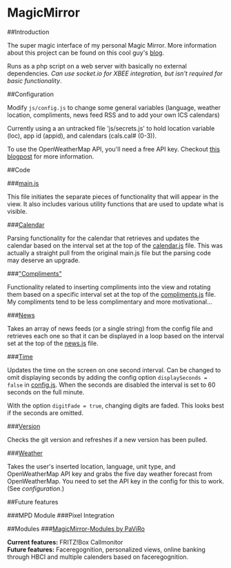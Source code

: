 MagicMirror
===========

##Introduction

The super magic interface of my personal Magic Mirror. More information about this project can be found on this cool guy's  [blog](http://michaelteeuw.nl/tagged/magicmirror).

Runs as a php script on a web server with basically no external dependencies. *Can use socket.io for XBEE integration, but isn't required for basic functionality*.


##Configuration

Modify `js/config.js` to change some general variables (language, weather location, compliments, news feed RSS and to add your own ICS calendars)

Currently using a an untracked file 'js/secrets.js' to hold location variable (loc), app id (appid), and calendars (cals.cal# (0-3)).


To use the OpenWeatherMap API, you'll need a free API key. Checkout [this blogpost](http://michaelteeuw.nl/post/131504229357/what-happened-to-the-weather) for more information.

##Code

###[main.js](js/main.js)

This file initiates the separate pieces of functionality that will appear in the view.  It also includes various utility functions that are used to update what is visible.

###[Calendar](js/calendar)

Parsing functionality for the calendar that retrieves and updates the calendar based on the interval set at the top of the [calendar.js](js/calendar/calendar.js) file. This was actually a straight pull from the original main.js file but the parsing code may deserve an upgrade.

###["Compliments"](js/compliments)

Functionality related to inserting compliments into the view and rotating them based on a specific interval set at the top of the [compliments.js](js/compliments/compliments.js) file. My compliments tend to be less complimentary and more motivational...

###[News](js/news)

Takes an array of news feeds (or a single string) from the config file and retrieves each one so that it can be displayed in a loop based on the interval set at the top of the [news.js](js/news/news.js) file.

###[Time](js/time)

Updates the time on the screen on one second interval. Can be changed to omit displaying seconds by adding the config option ```displaySeconds = false``` in [config.js](js/config.js). When the seconds are disabled the interval is set to 60 seconds on the full minute.

With the option ```digitFade = true```, changing digits are faded. This looks best if the seconds are omitted.

###[Version](js/version)

Checks the git version and refreshes if a new version has been pulled.

###[Weather](js/weather)

Takes the user's inserted location, language, unit type, and OpenWeatherMap API key and grabs the five day weather forecast from OpenWeatherMap. You need to set the API key in the config for this to work. (See *configuration*.)

##Future features

###MPD Module
###Pixel Integration

##Modules
###[MagicMirror-Modules by PaViRo](https://github.com/paviro/MagicMirror-Modules)

**Current features:** FRITZ!Box Callmonitor <br>
**Future features:** Faceregognition, personalized views, online banking through HBCI and multiple calenders based on faceregognition.
